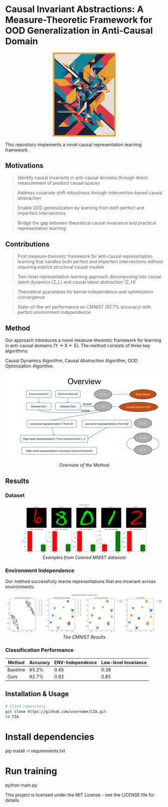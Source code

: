 # Causal Invariant Abstractions: A Measure-Theoretic Framework for OOD Generalization in Anti-Causal Domain

<p align="center">
<img src="./images/logo.jpg" width="200">
</p>

This repository implements a novel causal representation learning framework.


## Motivations

> Identify causal invariants in anti-causal domains through direct measurement of product causal spaces

> Address covariate shift robustness through intervention-based causal abstraction

> Enable OOD generalization by learning from both perfect and imperfect interventions

> Bridge the gap between theoretical causal invariance and practical representation learning


## Contributions

> First measure-theoretic framework for anti-causal representation learning that handles both perfect and imperfect interventions without requiring explicit structural causal models

> Two-level representation learning approach decomposing into causal latent dynamics (Z_L) and causal latent abstraction (Z_H)

> Theoretical guarantees for kernel independence and optimization convergence

> State-of-the-art performance on CMNIST (97.7% accuracy) with perfect environment independence

## Method

Our approach introduces a novel measure-theoretic framework for learning in anti-causal domains (Y → X ← E). The method consists of three key algorithms:

Causal Dynamics Algorithm, Causal Abstraction Algorithm, OOD Optimization Algorithm.

<p align="center">
<img src="./images/overview.jpg" width="500">
<br>
<em>Overview of the Method</em>
</p>

## Results

### Dataset

<p align="center">
<img src="./images/cmnist.png" width="400">
<br>
<em>Examples from Colored MNIST datasets</em>
</p>

### Environment Independence

Our method successfully learns representations that are invariant across environments:

<p align="center">
<img src="./images/cmnistres.png" width="900">
<br>
<em>The CMNIST Results</em>
</p>

### Classification Performance

| Method | Accuracy | ENV-Independence | Low-level Invariance |
|--------|----------|------------------|---------------------|
| Baseline | 85.2% | 0.45 | 0.38 |
| Ours | 92.7% | 0.92 | 0.85 |

## Installation & Usage

```bash
# Clone repository
git clone https://github.com/username/CIA.git
cd CIA
```

# Install dependencies
pip install -r requirements.txt

# Run training
python main.py


This project is licensed under the MIT License - see the LICENSE file for details.
